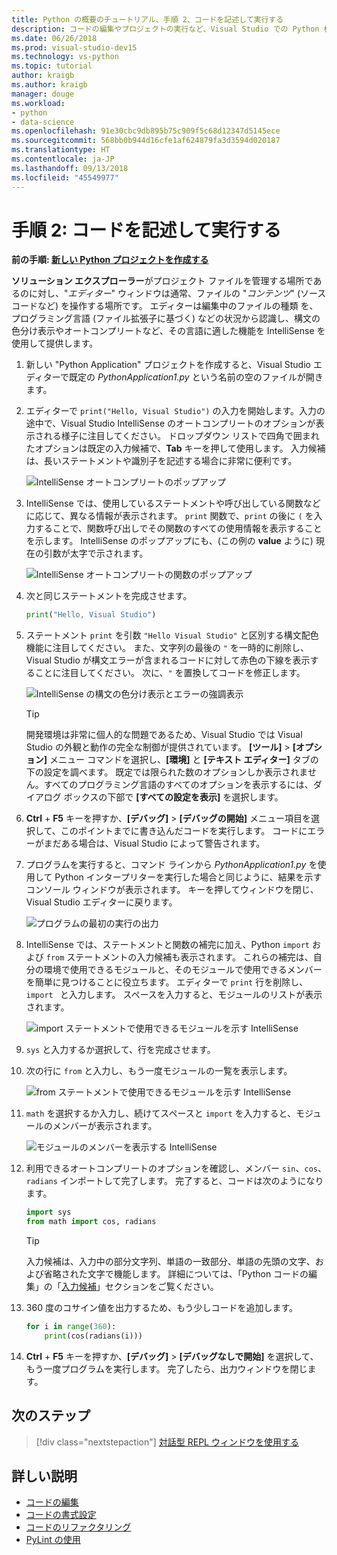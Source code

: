 ```yaml
---
title: Python の概要のチュートリアル、手順 2、コードを記述して実行する
description: コードの編集やプロジェクトの実行など、Visual Studio での Python 機能の中核となるチュートリアルの手順 2。
ms.date: 06/26/2018
ms.prod: visual-studio-dev15
ms.technology: vs-python
ms.topic: tutorial
author: kraigb
ms.author: kraigb
manager: douge
ms.workload:
- python
- data-science
ms.openlocfilehash: 91e30cbc9db895b75c909f5c68d12347d5145ece
ms.sourcegitcommit: 568bb0b944d16cfe1af624879fa3d3594d020187
ms.translationtype: HT
ms.contentlocale: ja-JP
ms.lasthandoff: 09/13/2018
ms.locfileid: "45549977"
---
```

# <a name="step-2-write-and-run-code"></a>手順 2: コードを記述して実行する

**前の手順: [新しい Python プロジェクトを作成する](tutorial-working-with-python-in-visual-studio-step-01-create-project.md)**

**ソリューション エクスプローラー**がプロジェクト ファイルを管理する場所であるのに対し、"*エディター*" ウィンドウは通常、ファイルの "*コンテンツ*" (ソース コードなど) を操作する場所です。 エディターは編集中のファイルの種類 を、プログラミング言語 (ファイル拡張子に基づく) などの状況から認識し、構文の色分け表示やオートコンプリートなど、その言語に適した機能を IntelliSense を使用して提供します。

1. 新しい "Python Application" プロジェクトを作成すると、Visual Studio エディターで既定の *PythonApplication1.py* という名前の空のファイルが開きます。

1. エディターで `print("Hello, Visual Studio")` の入力を開始します。入力の途中で、Visual Studio IntelliSense のオートコンプリートのオプションが表示される様子に注目してください。 ドロップダウン リストで四角で囲まれたオプションは既定の入力候補で、**Tab** キーを押して使用します。 入力候補は、長いステートメントや識別子を記述する場合に非常に便利です。

    ![IntelliSense オートコンプリートのポップアップ](media/vs-getting-started-python-04-IntelliSense1b.png)

1. IntelliSense では、使用しているステートメントや呼び出している関数などに応じて、異なる情報が表示されます。 `print` 関数で、`print` の後に `(` を入力することで、関数呼び出しでその関数のすべての使用情報を表示することを示します。 IntelliSense のポップアップにも、(この例の **value** ように) 現在の引数が太字で示されます。

    ![IntelliSense オートコンプリートの関数のポップアップ](media/vs-getting-started-python-05-IntelliSense2b.png)

1. 次と同じステートメントを完成させます。

    ```python
    print("Hello, Visual Studio")
    ```

1. ステートメント `print` を引数 `"Hello Visual Studio"` と区別する構文配色機能に注目してください。 また、文字列の最後の `"` を一時的に削除し、Visual Studio が構文エラーが含まれるコードに対して赤色の下線を表示することに注目してください。 次に、`"` を置換してコードを修正します。

    ![IntelliSense の構文の色分け表示とエラーの強調表示](media/vs-getting-started-python-06-IntelliSense3b.png)

    > [!Tip]
    > 開発環境は非常に個人的な問題であるため、Visual Studio では Visual Studio の外観と動作の完全な制御が提供されています。 **[ツール]** > **[オプション]** メニュー コマンドを選択し、**[環境]** と **[テキスト エディター]** タブの下の設定を調べます。 既定では限られた数のオプションしか表示されません。すべてのプログラミング言語のすべてのオプションを表示するには、ダイアログ ボックスの下部で **[すべての設定を表示]** を選択します。 

1. **Ctrl** + **F5** キーを押すか、**[デバッグ]** > **[デバッグの開始]** メニュー項目を選択して、このポイントまでに書き込んだコードを実行します。 コードにエラーがまだある場合は、Visual Studio によって警告されます。

1. プログラムを実行すると、コマンド ラインから *PythonApplication1.py* を使用して Python インタープリターを実行した場合と同じように、結果を示すコンソール ウィンドウが表示されます。 キーを押してウィンドウを閉じ、Visual Studio エディターに戻ります。

    ![プログラムの最初の実行の出力](media/vs-getting-started-python-07-output.png)

1. IntelliSense では、ステートメントと関数の補完に加え、Python `import` および `from` ステートメントの入力候補も表示されます。 これらの補完は、自分の環境で使用できるモジュールと、そのモジュールで使用できるメンバーを簡単に見つけることに役立ちます。 エディターで `print` 行を削除し、`import ` と入力します。 スペースを入力すると、モジュールのリストが表示されます。

    ![import ステートメントで使用できるモジュールを示す IntelliSense](media/vs-getting-started-python-08-import1.png)

1. `sys` と入力するか選択して、行を完成させます。

1. 次の行に `from` と入力し、もう一度モジュールの一覧を表示します。

    ![from ステートメントで使用できるモジュールを示す IntelliSense](media/vs-getting-started-python-09-import2.png)

1. `math` を選択するか入力し、続けてスペースと `import` を入力すると、モジュールのメンバーが表示されます。

    ![モジュールのメンバーを表示する IntelliSense](media/vs-getting-started-python-10-import3.png)

1. 利用できるオートコンプリートのオプションを確認し、メンバー `sin`、`cos`、`radians` インポートして完了します。 完了すると、コードは次のようになります。

    ```python
    import sys
    from math import cos, radians
    ```

    > [!Tip]
    > 入力候補は、入力中の部分文字列、単語の一致部分、単語の先頭の文字、および省略された文字で機能します。 詳細については、「Python コードの編集」の「[入力候補](editing-python-code-in-visual-studio.md#completions)」セクションをご覧ください。

1. 360 度のコサイン値を出力するため、もう少しコードを追加します。

    ```python
    for i in range(360):
        print(cos(radians(i)))
    ```

1. **Ctrl** + **F5** キーを押すか、**[デバッグ]** > **[デバッグなしで開始]** を選択して、もう一度プログラムを実行します。 完了したら、出力ウィンドウを閉じます。

## <a name="next-step"></a>次のステップ

> [!div class="nextstepaction"]
> [対話型 REPL ウィンドウを使用する](tutorial-working-with-python-in-visual-studio-step-03-interactive-repl.md)

## <a name="go-deeper"></a>詳しい説明

- [コードの編集](editing-python-code-in-visual-studio.md)
- [コードの書式設定](formatting-python-code.md)
- [コードのリファクタリング](refactoring-python-code.md)
- [PyLint の使用](linting-python-code.md)
